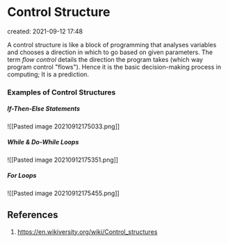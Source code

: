 # Control Structure
created: 2021-09-12 17:48

A control structure is like a block of programming that analyses variables and chooses a direction in which to go based on given parameters. The term _flow control_ details the direction the program takes (which way program control "flows"). Hence it is the basic decision-making process in computing; It is a prediction.

### Examples of Control Structures
##### If-Then-Else Statements
![[Pasted image 20210912175033.png]]

##### While & Do-While Loops
![[Pasted image 20210912175351.png]]

##### For Loops
![[Pasted image 20210912175455.png]]
## References
1. https://en.wikiversity.org/wiki/Control_structures
